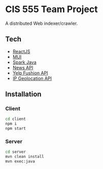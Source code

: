 # CIS 555 Team Project

A distributed Web indexer/crawler.

## Tech

- [ReactJS](https://reactjs.org/)
- [MUI](https://mui.com/)
- [Spark Java](https://sparkjava.com/)
- [News API](https://newsapi.org/)
- [Yelp Fushion API](https://www.yelp.com/developers/documentation/v3/get_started)
- [IP Geolocation API](https://ip-api.com/)

## Installation

### Client

```sh
cd client
npm i
npm start
```

### Server

```sh
cd server
mvn clean install
mvn exec:java
```
